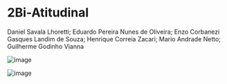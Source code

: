 # 2Bi-Atitudinal
Daniel Savala Lhoretti; Eduardo Pereira Nunes de Oliveira; Enzo Corbanezi Gasques Landim de Souza; Henrique Correia Zacari; Mario Andrade Netto; Guilherme Godinho Vianna

![image](https://github.com/LoikiyTheProgrammer/2Bi-Atitudinal1-PDM/assets/124809349/f386c727-4127-4305-929c-411797ba8b22)

![image](https://github.com/LoikiyTheProgrammer/2Bi-Atitudinal1-PDM/assets/124809349/778c2764-d125-42b5-82cc-403b33ce2f01)
